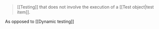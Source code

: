 > [[Testing]] that does not involve the execution of a [[Test object|test item]].

As opposed to [[Dynamic testing]]